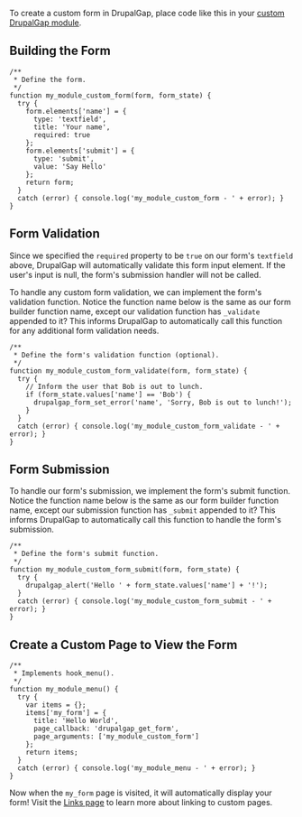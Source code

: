 To create a custom form in DrupalGap, place code like this in your [custom DrupalGap module](../Modules/Create_a_Custom_Module).

## Building the Form

```
/**
 * Define the form.
 */
function my_module_custom_form(form, form_state) {
  try {
    form.elements['name'] = {
      type: 'textfield',
      title: 'Your name',
      required: true
    };
    form.elements['submit'] = {
      type: 'submit',
      value: 'Say Hello'
    };
    return form;
  }
  catch (error) { console.log('my_module_custom_form - ' + error); }
}
```

## Form Validation

Since we specified the `required` property to be `true` on our form's `textfield` above, DrupalGap will automatically validate this form input element. If the user's input is null, the form's submission handler will not be called.

To handle any custom form validation, we can implement the form's validation function. Notice the function name below is the same as our form builder function name, except our validation function has `_validate` appended to it? This informs DrupalGap to automatically call this function for any additional form validation needs.

```
/**
 * Define the form's validation function (optional).
 */
function my_module_custom_form_validate(form, form_state) {
  try {
    // Inform the user that Bob is out to lunch.
    if (form_state.values['name'] == 'Bob') {
      drupalgap_form_set_error('name', 'Sorry, Bob is out to lunch!');
    }
  }
  catch (error) { console.log('my_module_custom_form_validate - ' + error); }
}
```

## Form Submission

To handle our form's submission, we implement the form's submit function. Notice the function name below is the same as our form builder function name, except our submission function has `_submit` appended to it? This informs DrupalGap to automatically call this function to handle the form's submission.

```
/**
 * Define the form's submit function.
 */
function my_module_custom_form_submit(form, form_state) {
  try {
    drupalgap_alert('Hello ' + form_state.values['name'] + '!');
  }
  catch (error) { console.log('my_module_custom_form_submit - ' + error); }
}
```

## Create a Custom Page to View the Form

```
/**
 * Implements hook_menu().
 */
function my_module_menu() {
  try {
    var items = {};
    items['my_form'] = {
      title: 'Hello World',
      page_callback: 'drupalgap_get_form',
      page_arguments: ['my_module_custom_form']
    };
    return items;
  }
  catch (error) { console.log('my_module_menu - ' + error); }
}
```

Now when the `my_form` page is visited, it will automatically display your form! Visit the [Links page](../Links) to learn more about linking to custom pages.
